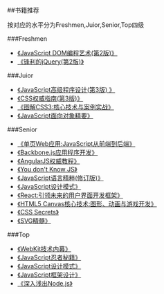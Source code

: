 ##书籍推荐

按对应的水平分为Freshmen,Juior,Senior,Top四级

###Freshmen
+ [《JavaScript DOM编程艺术(第2版)》](http://www.amazon.cn/JavaScript-DOM%E7%BC%96%E7%A8%8B%E8%89%BA%E6%9C%AF-%E5%9F%BA%E6%80%9D/dp/B004VJM5KE/ref=sr_1_1?ie=UTF8&qid=1450519613&sr=8-1&keywords=dom%E7%BC%96%E7%A8%8B%E8%89%BA%E6%9C%AF)
+ [《锋利的jQuery(第2版)》](http://www.amazon.cn/锋利的jQuery-单东林/dp/B0089TDFNS/ref=sr_1_21?ie=UTF8&qid=1450622193&sr=8-21&keywords=javascript)


###Juior

+ [《JavaScript高级程序设计(第3版) 》](http://www.amazon.cn/JavaScript%E9%AB%98%E7%BA%A7%E7%A8%8B%E5%BA%8F%E8%AE%BE%E8%AE%A1-%E6%B3%BD%E5%8D%A1%E6%96%AF/dp/B007OQQVMY/ref=sr_1_1?ie=UTF8&qid=1450519474&sr=8-1&keywords=javascript)
+ [《CSS权威指南(第3版)》](http://www.amazon.cn/CSS%E6%9D%83%E5%A8%81%E6%8C%87%E5%8D%97-%E8%BF%88%E8%80%B6/dp/B0011F5SIC/ref=sr_1_1?ie=UTF8&qid=1450519504&sr=8-1&keywords=css%E6%9D%83%E5%A8%81%E6%8C%87%E5%8D%97)
+ [《图解CSS3:核心技术与案例实战》](http://www.amazon.cn/%E5%9B%BE%E8%A7%A3CSS3-%E6%A0%B8%E5%BF%83%E6%8A%80%E6%9C%AF%E4%B8%8E%E6%A1%88%E4%BE%8B%E5%AE%9E%E6%88%98-%E5%A4%A7%E6%BC%A0/dp/B00LHL3DV4/ref=sr_1_12?ie=UTF8&qid=1450519642&sr=8-12&keywords=webkit%E5%86%85%E6%A0%B8)
+ [《JavaScript面向对象精要》](http://www.amazon.cn/JavaScript%E9%9D%A2%E5%90%91%E5%AF%B9%E8%B1%A1%E7%B2%BE%E8%A6%81-%E7%BE%8E-%E5%B0%BC%E5%8F%A4%E6%8B%89%E6%96%AF/dp/B00VDSW6X2/ref=sr_1_33?ie=UTF8&qid=1450520227&sr=8-33&keywords=javascript)

###Senior
+ [《单页Web应用:JavaScript从前端到后端》](http://www.amazon.cn/%E5%8D%95%E9%A1%B5Web%E5%BA%94%E7%94%A8-JavaScript%E4%BB%8E%E5%89%8D%E7%AB%AF%E5%88%B0%E5%90%8E%E7%AB%AF-%E7%B1%B3%E5%8F%AF%E5%A4%AB%E6%96%AF%E5%9F%BA/dp/B00NN8GJGA/ref=sr_1_1?ie=UTF8&qid=1450519341&sr=8-1&keywords=%E5%8D%95%E9%A1%B5%E5%BA%94%E7%94%A8)
+ [《Backbone.js应用程序开发》](http://www.amazon.cn/Backbone-js%E5%BA%94%E7%94%A8%E7%A8%8B%E5%BA%8F%E5%BC%80%E5%8F%91-%E5%A5%A5%E8%90%A8%E5%A7%86/dp/B00NIEA9DS/ref=sr_1_5?ie=UTF8&qid=1450519341&sr=8-5&keywords=%E5%8D%95%E9%A1%B5%E5%BA%94%E7%94%A8)
+ [《AngularJS权威教程》](http://www.amazon.cn/3/dp/B00MOOXJA8/ref=sr_1_2?ie=UTF8&qid=1450519447&sr=8-2&keywords=angular)
+ [《You don't Know JS》]()
+ [《JavaScript语言精粹(修订版)》](http://www.amazon.cn/JavaScript%E8%AF%AD%E8%A8%80%E7%B2%BE%E7%B2%B9-%E9%81%93%E6%A0%BC%E6%8B%89%E6%96%AF%E2%80%A2%E5%85%8B%E7%BD%97%E5%85%8B%E7%A6%8F%E5%BE%B7/dp/B0097CON2S/ref=sr_1_3?ie=UTF8&qid=1450519744&sr=8-3&keywords=javascript)
+ [《JavaScript设计模式》](http://www.amazon.cn/JavaScript%E8%AE%BE%E8%AE%A1%E6%A8%A1%E5%BC%8F-%E5%BC%A0%E5%AE%B9%E9%93%AD/dp/B013HO6DNS/ref=sr_1_19?ie=UTF8&qid=1450519474&sr=8-19&keywords=javascript)
+ [《React:引领未来的用户界面开发框架》](http://www.amazon.cn/React-%E5%BC%95%E9%A2%86%E6%9C%AA%E6%9D%A5%E7%9A%84%E7%94%A8%E6%88%B7%E7%95%8C%E9%9D%A2%E5%BC%80%E5%8F%91%E6%A1%86%E6%9E%B6-%E5%8D%93%E8%B6%8A%E5%BC%80%E5%8F%91%E8%80%85%E8%81%94%E7%9B%9F/dp/B00WUA5OL8/ref=sr_1_37?ie=UTF8&qid=1450520227&sr=8-37&keywords=javascript)
+ [《HTML5 Canvas核心技术:图形、动画与游戏开发》](http://www.amazon.cn/HTML5-Canvas%E6%A0%B8%E5%BF%83%E6%8A%80%E6%9C%AF-%E5%9B%BE%E5%BD%A2-%E5%8A%A8%E7%94%BB%E4%B8%8E%E6%B8%B8%E6%88%8F%E5%BC%80%E5%8F%91-%E5%9F%BA%E7%91%9E/dp/B00COFY5SC/ref=sr_1_122?ie=UTF8&qid=1450520382&sr=8-122&keywords=javascript)
+ [《CSS Secrets》]()
+ [《SVG精髓》]()

###Top
+ [《WebKit技术内幕》](http://www.amazon.cn/WebKit%E6%8A%80%E6%9C%AF%E5%86%85%E5%B9%95-%E6%9C%B1%E6%B0%B8%E7%9B%9B/dp/B00KWGEHH4/ref=sr_1_1?ie=UTF8&qid=1450519642&sr=8-1&keywords=webkit%E5%86%85%E6%A0%B8)
+ [《JavaScript忍者秘籍》](http://www.amazon.cn/JavaScript%E5%BF%8D%E8%80%85%E7%A7%98%E7%B1%8D-%E7%BE%8E-%E8%8E%B1%E8%A5%BF%E6%A0%BC-%E8%B4%9D%E6%AF%94%E5%A5%A5%E7%89%B9/dp/B016DWSEWO/ref=sr_1_1?ie=UTF8&qid=1450519540&sr=8-1&keywords=javascript+%E5%BF%8D%E8%80%85%E7%A7%98%E7%B1%8D)
+ [《JavaScript设计模式》](http://www.amazon.cn/JavaScript%E8%AE%BE%E8%AE%A1%E6%A8%A1%E5%BC%8F-%E5%A5%A5%E6%96%AF%E9%A9%AC%E5%B0%BC/dp/B00D6MT3LG/ref=sr_1_23?ie=UTF8&qid=1450520165&sr=8-23&keywords=javascript)
+ [《JavaScript框架设计》](http://www.amazon.cn/JavaScript%E6%A1%86%E6%9E%B6%E8%AE%BE%E8%AE%A1-%E5%8F%B8%E5%BE%92%E6%AD%A3%E7%BE%8E/dp/B00JD96R2Y/ref=sr_1_36?ie=UTF8&qid=1450520227&sr=8-36&keywords=javascript)
+ [《深入浅出Node.js》](http://www.amazon.cn/%E6%B7%B1%E5%85%A5%E6%B5%85%E5%87%BANode-js-%E6%9C%B4%E7%81%B5/dp/B00GOM5IL4/ref=sr_1_1?ie=UTF8&qid=1450520471&sr=8-1&keywords=nodejs)
